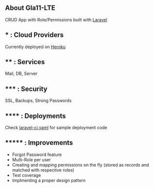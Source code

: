 
## About Gla11-LTE

CRUD App with Role/Permissions built with [Laravel](laravel.com)

## * : Cloud Providers
Currently deployed on [Heroku](http://gla11-lte.herokuapp.com/)

## ** : Services
Mail, DB, Server

## *** : Security
SSL, Backups, Strong Passwords

## **** : Deployments
Check [laravel-ci.yaml](/.github/workflows/laravel-ci.yml) for sample deployment code

## ***** : Improvements
- Forgot Password feature
- Multi-Role per user
- Creating and mapping permissions on the fly (stored as records and matched with respective roles)
- Test coverage
- Implmenting a proper design pattern


